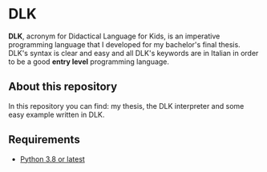 # DLK

**DLK**, acronym for Didactical Language for Kids, is an imperative programming language that I developed for my bachelor's final thesis. DLK's syntax is clear and easy and all DLK's keywords are in Italian in order to be a good **entry level** programming language.

## About this repository
In this repository you can find: my thesis, the DLK interpreter and some easy example written in DLK.

## Requirements
* [Python 3.8 or latest](https://www.python.org/downloads/)
